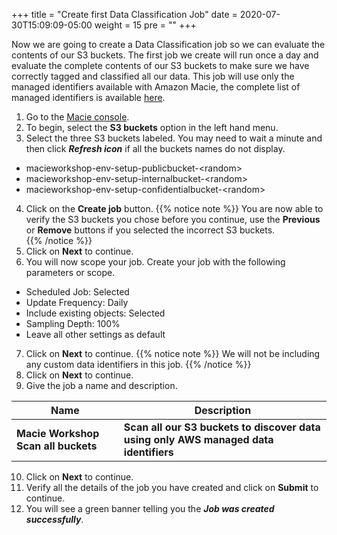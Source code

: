 +++
title = "Create first Data Classification Job"
date = 2020-07-30T15:09:09-05:00
weight = 15
pre = "<b></b>"
+++

Now we are going to create a Data Classification job so we can evaluate the contents of our S3 buckets.  The first job we create will run once a day and evaluate the complete contents of our S3 buckets to make sure we have correctly tagged and classified all our data.  This job will use only the managed identifiers available with Amazon Macie, the complete list of managed identifiers is available [here](https://docs.aws.amazon.com/macie/latest/user/managed-data-identifiers.html).

1. Go to the [Macie console](https://console.aws.amazon.com/macie/home).
2. To begin, select the **S3 buckets** option in the left hand menu.
3. Select the three S3 buckets labeled.  You may need to wait a minute and then click ***Refresh icon*** if all the buckets names do not display.
- macieworkshop-env-setup-publicbucket-\<random\>
- macieworkshop-env-setup-internalbucket-\<random\>
- macieworkshop-env-setup-confidentialbucket-\<random\>

4. Click on the **Create job** button. 
{{% notice note %}}
You are now able to verify the S3 buckets you chose before you continue, use the **Previous** or **Remove** buttons if you selected the incorrect S3 buckets.  
{{% /notice %}}
5. Click on **Next** to continue.
6. You will now scope your job. Create your job with the following parameters or scope.
- Scheduled Job: Selected
- Update Frequency: Daily
- Include existing objects: Selected  
- Sampling Depth: 100%  
- Leave all other settings as default 
7. Click on **Next** to continue.
{{% notice note %}}
We will not be including any custom data identifiers in this job.
{{% /notice %}}
8. Click on **Next** to continue.
9. Give the job a name and description.  

Name|Description
------|-----
**Macie Workshop Scan all buckets**|**Scan all our S3 buckets to discover data using only AWS managed data identifiers**    

10. Click on **Next** to continue.
11. Verify all the details of the job you have created and click on **Submit** to continue.
12. You will see a green banner telling you the ***Job was created successfully***.